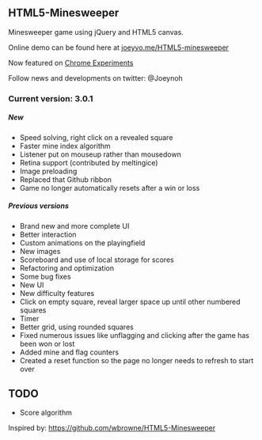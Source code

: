 HTML5-Minesweeper
-----------------

Minesweeper game using jQuery and HTML5 canvas.

Online demo can be found here at [joeyvo.me/HTML5-minesweeper](http://joeyvo.me/HTML5-minesweeper/)

Now featured on [Chrome Experiments](http://www.chromeexperiments.com/detail/html5-minesweeper)

Follow news and developments on twitter: @Joeynoh

### Current version: 3.0.1

##### New
- Speed solving, right click on a revealed square
- Faster mine index algorithm
- Listener put on mouseup rather than mousedown
- Retina support (contributed by meltingice)
- Image preloading
- Replaced that Github ribbon
- Game no longer automatically resets after a win or loss

##### Previous versions
- Brand new and more complete UI
- Better interaction
- Custom animations on the playingfield
- New images
- Scoreboard and use of local storage for scores
- Refactoring and optimization
- Some bug fixes
- New UI
- New difficulty features
- Click on empty square, reveal larger space up until other numbered squares
- Timer
- Better grid, using rounded squares
- Fixed numerous issues like unflagging and clicking after the game has been won or lost
- Added mine and flag counters
- Created a reset function so the page no longer needs to refresh to start over

TODO
----
- Score algorithm


Inspired by: 
https://github.com/wbrowne/HTML5-Minesweeper
